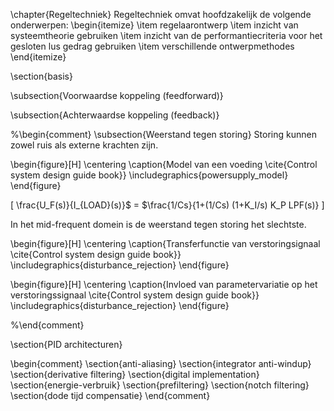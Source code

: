 \chapter{Regeltechniek}
Regeltechniek omvat hoofdzakelijk de volgende onderwerpen:
\begin{itemize}
	\item regelaarontwerp
	\item inzicht van systeemtheorie gebruiken
	\item inzicht van de performantiecriteria voor het gesloten lus gedrag gebruiken
	\item verschillende ontwerpmethodes 
\end{itemize}

\section{basis}

\subsection{Voorwaardse koppeling (feedforward)}


\subsection{Achterwaardse koppeling (feedback)}

%\begin{comment}
\subsection{Weerstand tegen storing}
Storing kunnen zowel ruis als externe krachten zijn. 

\begin{figure}[H]
\centering
\caption{Model van een voeding \cite{Control system design guide book}}
\includegraphics{powersupply_model}
\end{figure}

\[ \frac{U_F(s)}{I_{LOAD}(s)}$ = $\frac{1/Cs}{1+(1/Cs) (1+K_I/s) K_P LPF(s)} \] 

In het mid-frequent domein is de weerstand tegen storing het slechtste.

\begin{figure}[H]
\centering
\caption{Transferfunctie van verstoringsignaal \cite{Control system design guide book}}
\includegraphics{disturbance_rejection}
\end{figure}

\begin{figure}[H]
\centering
\caption{Invloed van parametervariatie op het verstoringssignaal \cite{Control system design guide book}}
\includegraphics{disturbance_rejection}
\end{figure}

%\end{comment}
 
 

\section{PID architecturen}

\begin{comment}
\section{anti-aliasing}
\section{integrator anti-windup}
\section{derivative filtering}
\section{digital implementation}
\section{energie-verbruik}
\section{prefiltering}
\section{notch filtering}
\section{dode tijd compensatie}
\end{comment}